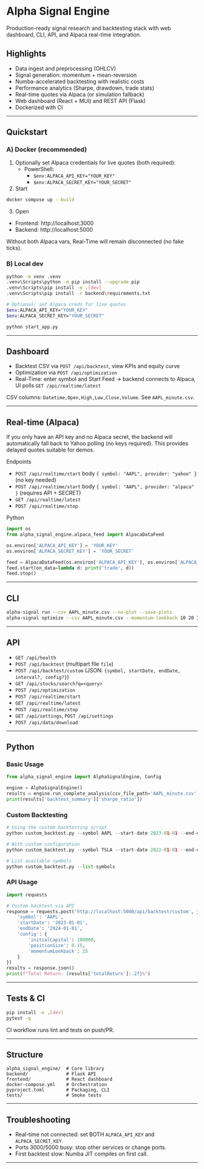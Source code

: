 # Alpha Signal Engine

Production-ready signal research and backtesting stack with web dashboard, CLI, API, and Alpaca real-time integration.

## Highlights
- Data ingest and preprocessing (OHLCV)
- Signal generation: momentum + mean-reversion
- Numba-accelerated backtesting with realistic costs
- Performance analytics (Sharpe, drawdown, trade stats)
- Real-time quotes via Alpaca (or simulation fallback)
- Web dashboard (React + MUI) and REST API (Flask)
- Dockerized with CI

---

## Quickstart

### A) Docker (recommended)
1) Optionally set Alpaca credentials for live quotes (both required):
   - PowerShell:
     - `$env:ALPACA_API_KEY="YOUR_KEY"`
     - `$env:ALPACA_SECRET_KEY="YOUR_SECRET"`
2) Start
```bash
docker compose up --build
```
3) Open
- Frontend: http://localhost:3000
- Backend:  http://localhost:5000

Without both Alpaca vars, Real-Time will remain disconnected (no fake ticks).

### B) Local dev
```bash
python -m venv .venv
.venv\Scripts\python -m pip install --upgrade pip
.venv\Scripts\pip install -e .[dev]
.venv\Scripts\pip install -r backend\requirements.txt

# Optional: set Alpaca creds for live quotes
$env:ALPACA_API_KEY="YOUR_KEY"
$env:ALPACA_SECRET_KEY="YOUR_SECRET"

python start_app.py
```

---

## Dashboard
- Backtest CSV via `POST /api/backtest`, view KPIs and equity curve
- Optimization via `POST /api/optimization`
- Real-Time: enter symbol and Start Feed → backend connects to Alpaca, UI polls `GET /api/realtime/latest`

CSV columns: `Datetime,Open,High,Low,Close,Volume`. See `AAPL_minute.csv`.

---

## Real-time (Alpaca)
If you only have an API key and no Alpaca secret, the backend will automatically fall back to Yahoo polling (no keys required). This provides delayed quotes suitable for demos.

Endpoints
- `POST /api/realtime/start` body `{ symbol: "AAPL", provider: "yahoo" }` (no key needed)
- `POST /api/realtime/start` body `{ symbol: "AAPL", provider: "alpaca" }` (requires API + SECRET)
- `GET /api/realtime/latest`
- `POST /api/realtime/stop`

Python
```python
import os
from alpha_signal_engine.alpaca_feed import AlpacaDataFeed

os.environ['ALPACA_API_KEY'] = 'YOUR_KEY'
os.environ['ALPACA_SECRET_KEY'] = 'YOUR_SECRET'

feed = AlpacaDataFeed(os.environ['ALPACA_API_KEY'], os.environ['ALPACA_SECRET_KEY'], symbol='AAPL')
feed.start(on_data=lambda d: print('trade', d))
feed.stop()
```

---

## CLI
```bash
alpha-signal run --csv AAPL_minute.csv --no-plot --save-plots
alpha-signal optimize --csv AAPL_minute.csv --momentum-lookback 10 20 30 --position-size 0.05 0.1
```

---

## API
- `GET /api/health`
- `POST /api/backtest` (multipart file `file`)
- `POST /api/backtest/custom` (JSON: `{symbol, startDate, endDate, interval?, config?}`)
- `GET /api/stocks/search?q=<query>`
- `POST /api/optimization`
- `POST /api/realtime/start`
- `GET /api/realtime/latest`
- `POST /api/realtime/stop`
- `GET /api/settings`, `POST /api/settings`
- `POST /api/data/download`

---

## Python

### Basic Usage
```python
from alpha_signal_engine import AlphaSignalEngine, Config

engine = AlphaSignalEngine()
results = engine.run_complete_analysis(csv_file_path='AAPL_minute.csv', plot_results=False)
print(results['backtest_summary']['sharpe_ratio'])
```

### Custom Backtesting
```python
# Using the custom backtesting script
python custom_backtest.py --symbol AAPL --start-date 2023-01-01 --end-date 2024-01-01

# With custom configuration
python custom_backtest.py --symbol TSLA --start-date 2022-01-01 --end-date 2023-12-31 --config sample_config.json

# List available symbols
python custom_backtest.py --list-symbols
```

### API Usage
```python
import requests

# Custom backtest via API
response = requests.post('http://localhost:5000/api/backtest/custom', json={
    'symbol': 'AAPL',
    'startDate': '2023-01-01',
    'endDate': '2024-01-01',
    'config': {
        'initialCapital': 100000,
        'positionSize': 0.15,
        'momentumLookback': 25
    }
})
results = response.json()
print(f"Total Return: {results['totalReturn']:.2f}%")
```

---

## Tests & CI
```bash
pip install -e .[dev]
pytest -q
```
CI workflow runs lint and tests on push/PR.

---

## Structure
```
alpha_signal_engine/  # Core library
backend/              # Flask API
frontend/             # React dashboard
docker-compose.yml    # Orchestration
pyproject.toml        # Packaging, CLI
tests/                # Smoke tests
```

---

## Troubleshooting
- Real-time not connected: set BOTH `ALPACA_API_KEY` and `ALPACA_SECRET_KEY`.
- Ports 3000/5000 busy: stop other services or change ports.
- First backtest slow: Numba JIT compiles on first call.

---

